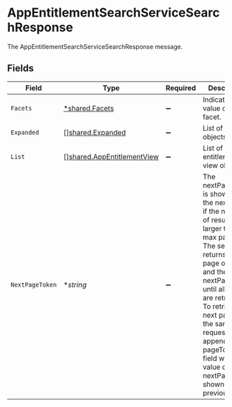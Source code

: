 # AppEntitlementSearchServiceSearchResponse

The AppEntitlementSearchServiceSearchResponse message.


## Fields

| Field                                                                                                                                                                                                                                                                                                                                          | Type                                                                                                                                                                                                                                                                                                                                           | Required                                                                                                                                                                                                                                                                                                                                       | Description                                                                                                                                                                                                                                                                                                                                    |
| ---------------------------------------------------------------------------------------------------------------------------------------------------------------------------------------------------------------------------------------------------------------------------------------------------------------------------------------------- | ---------------------------------------------------------------------------------------------------------------------------------------------------------------------------------------------------------------------------------------------------------------------------------------------------------------------------------------------- | ---------------------------------------------------------------------------------------------------------------------------------------------------------------------------------------------------------------------------------------------------------------------------------------------------------------------------------------------- | ---------------------------------------------------------------------------------------------------------------------------------------------------------------------------------------------------------------------------------------------------------------------------------------------------------------------------------------------- |
| `Facets`                                                                                                                                                                                                                                                                                                                                       | [*shared.Facets](../../../pkg/models/shared/facets.md)                                                                                                                                                                                                                                                                                         | :heavy_minus_sign:                                                                                                                                                                                                                                                                                                                             | Indicates one value of a facet.                                                                                                                                                                                                                                                                                                                |
| `Expanded`                                                                                                                                                                                                                                                                                                                                     | [][shared.Expanded](../../../pkg/models/shared/expanded.md)                                                                                                                                                                                                                                                                                    | :heavy_minus_sign:                                                                                                                                                                                                                                                                                                                             | List of related objects.                                                                                                                                                                                                                                                                                                                       |
| `List`                                                                                                                                                                                                                                                                                                                                         | [][shared.AppEntitlementView](../../../pkg/models/shared/appentitlementview.md)                                                                                                                                                                                                                                                                | :heavy_minus_sign:                                                                                                                                                                                                                                                                                                                             | List of app entitlement view objects.                                                                                                                                                                                                                                                                                                          |
| `NextPageToken`                                                                                                                                                                                                                                                                                                                                | **string*                                                                                                                                                                                                                                                                                                                                      | :heavy_minus_sign:                                                                                                                                                                                                                                                                                                                             | The nextPageToken is shown for the next page if the number of results is larger than the max page size. The server returns one page of results and the nextPageToken until all results are retreived. To retrieve the next page, use the same request and append a pageToken field with the value of nextPageToken shown on the previous page. |